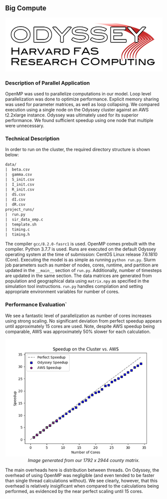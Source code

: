 ## Big Compute
<p align="center">
<img src="https://raw.githubusercontent.com/not-a-hot-dog/parallelized-disease-modeling/gh-pages/_images/odyssey_branding.png"/>
</p>

### Description of Parallel Application
OpenMP was used to parallelize computations in our model.
Loop level parallelization was done to optimize performance.
Explicit memory sharing was used for parameter matrices, as well as loop collapsing.
We compared execution using a single node on the Odyssey cluster against an AWS t2.2xlarge instance.
Odyssey was ultimately used for its superior performance.
We found sufficient speedup using one node that multiple were unnecessary.

### Technical Description
In order to run on the cluster, the required directory structure is shown below:

```
data/
|  beta.csv
|  gamma.csv
|  S_init.csv
|  I_init.csv
|  R_init.csv
|  dS.csv
|  dI.csv
|  dR.csv
project_runs/
|  run.py
|  sir_data_omp.c
|  template.sh
|  timing.c
|  timing.h
```

The compiler `gcc/8.2.0-fasrc1` is used. OpenMP comes prebuilt with the compiler.
Python 3.7.7 is used.
Runs are executed on the default Odyssey operating system at the time of submission: CentOS Linux release 7.6.1810 (Core).
Executing the model is as simple as running `python run.py`.
Slurm job parameters such as number of nodes, cores, runtime, and partition are updated in the `__main__` section of `run.py`.
Additionally, number of timesteps are updated in the same section.
The data matrices are generated from population and geographical data using `matrix.npy` as specified in the simulation tool instructions.
`run.py` handles compilation and setting appropriate environment variables for number of cores.

### Performance Evaluation`
We see a fantastic level of parallelization as number of cores increases using strong scaling.
No significant deviation from perfect speedup appears until approximately 15 cores are used.
Note, despite AWS speedup being comparable, AWS was approximately 50% slower for each calculation.
<p align="center">
<img src="https://raw.githubusercontent.com/not-a-hot-dog/parallelized-disease-modeling/gh-pages/_images/cluster_speedup.png" alt>
<em>Image generated from our 1792 x 2944 county matrix.</em>
</p>

The main overheads here is distribution between threads.
On Odyssey, the  overhead of using OpenMP was negligible (and even tended to be faster than single thread calculations without).
We see clearly, however, that this overhead is relatively insigificant when compared to the calculations being performed, as evidenced by the near perfect scaling until 15 cores.
